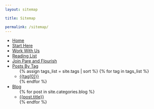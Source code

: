 ```yaml
---
layout: sitemap

title: Sitemap

permalink: /sitemap/
---
```


<div class="sitemap">
  <ul id="primaryNav" class="col6">
    <li id="home"><a href="/">Home</a></li>
		<li><a href="/start-here/">Start Here</a></li>
		<li><a href="/lets-collaborate/">Work With Us</a></li>
		<li><a href="/reading-list/">Reading List</a></li>
		<li><a href="/join-pare-and-flourish/">Join Pare and Flourish</a></li>
    <li><a href="/tag/">Posts By Tag</a>
      <ul>
        {% assign tags_list = site.tags | sort %}  
        {% for tag in tags_list %} 
          <li><a href="/tag/{{tag[0] | replace:' ','-' | downcase}}/">{{tag[0]}}</a></li>
        {% endfor %}
      </ul>
    </li>
    <li><a href="/blog/">Blog</a>
      <ul>
        {% for post in site.categories.blog %}
					<li><a href="{{post.url}}">{{post.title}}</a></li>
        {% endfor %}
      </ul>
    </li>
  </ul>
</div>
